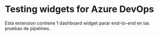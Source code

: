 # Testing widgets for Azure DevOps 

Esta extension contiene 1 dashboard widget parar end-to-end en las pruebas de pipelines.
